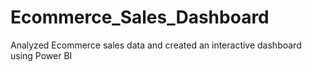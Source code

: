 # Ecommerce_Sales_Dashboard
Analyzed Ecommerce sales data and created an interactive dashboard using Power BI
